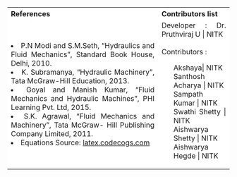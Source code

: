 <table style="text-align:justify;">
  <tr style="background-color: white">
    <th>References</th>
    <th>Contributors list</th>
  </tr>
  <tr style="background-color: white">
    <td>
    <li>P.N Modi and S.M.Seth, “Hydraulics and Fluid Mechanics”, Standard Book House, Delhi, 2010.</li>
    <li>K. Subramanya, “Hydraulic Machinery”, Tata McGraw-Hill Education, 2013.</li>
    <li>Goyal and Manish Kumar, “Fluid Mechanics and Hydraulic Machines”, PHI Learning Pvt. Ltd, 2015.</li>
    <li>S.K. Agrawal, “Fluid Mechanics and Machinery”, Tata McGraw- Hill Publishing Company Limited, 2011.</li>
    <li>Equations Source: <a href="http://latex.codecogs.com/">latex.codecogs.com</a></li>
   </td>
    <td>Developer : Dr. Pruthviraj U | NITK</br></br>
    Contributors :
    <ul style="list-style-type: none;">
    <li>Akshaya| NITK</li>
    <li>Santhosh Acharya | NITK</li>
    <li>Sampath Kumar | NITK</li>
    <li>Swathi Shetty | NITK</li>
    <li>Aishwarya Shetty | NITK</li>
    <li>Aishwarya Hegde | NITK</li>
     </ul></td>
  </tr>
</table>
 
 


